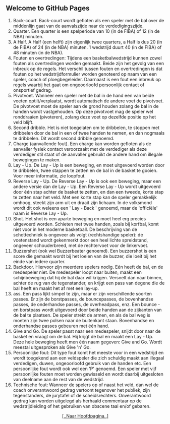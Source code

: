## Welcome to GitHub Pages

1. Back-court. Back-court wordt gefloten als een speler met de bal over de middenlijn gaat van de aanvalszijde naar de verdedigingszijde.
2. Quarter. Een quarter is een spelperiode van 10 (in de FIBA) of 12 (in de NBA) minuten.
3. A Half. A Half (een helft) zijn eigenlijk twee quarters, a Half is dus 20 (in de FIBA) of 24 (in de NBA) minuten. 1 wedstrijd duurt 40 (in de FIBA) of 48 minuten (in de NBA).
4. Fouten en overtredingen: Tijdens een basketbalwedstrijd kunnen zowel fouten als overtredingen worden gemaakt. Beide zijn het gevolg van een inbreuk op de regels. Het verschil tussen fouten en overtredingen is dat fouten op het wedstrijdformulier worden genoteerd op naam van een speler, coach of ploegbegeleider. Daarnaast is een fout een inbreuk op regels waarbij het gaat om ongeoorloofd persoonlijk contact of onsportief gedrag.
5. Pivotvoet. Wanneer een speler met de bal in de hand een van beide voeten optilt/verplaatst, wordt automatisch de andere voet de pivotvoet. De pivotvoet moet de speler aan de grond houden zolang de bal in de handen wordt vastgehouden. Op deze pivotvoet mag de speler wel ronddraaien (pivoteren), zolang deze voet op dezelfde positie op het veld blijft.
6. Second dribble. Het is niet toegelaten om te dribbelen, te stoppen met dribbelen door de bal in een of twee handen te nemen, en dan nogmaals te dribbelen. Dit wordt second dribble genoemd.
7. Charge (aanvallende fout). Een charge kan worden gefloten als de aanvaller fysiek contact veroorzaakt met de verdediger als deze verdediger stil staat of de aanvaller gebruikt de andere hand om illegale bewegingen te maken.
8. Lay - Up. De Lay - Up is een beweging, en moet uitgevoerd worden door te dribbelen, twee stappen te zetten en de bal in de basket te gooien. Voor meer informatie, zie loopfout.
9. Reverse Lay - Up. De Reverse Lay - Up is ook een beweging, maar een andere versie dan de Lay - Up. Een Reverse Lay - Up wordt uitgevoerd door één stap achter de basket te zetten, en dan een tweede, korte stap te zetten naar het veld. Met een korte stap kan de speler gemakkelijk omhoog, steekt zijn arm uit en draait zijn lichaam. In de volksmond wordt dit ook weleens een ' Lay - Back ' genoemd, maar de 'officiële' naam is Reverse Lay - Up.
10. Shot. Het shot is een aparte beweging en moet heel erg precies uitgevoerd worden. Schieten met twee handen, zoals bij korfbal, komt niet voor in het moderne basketball. De beschrijving van de schottechniek is ongeveer als volgt (rechtshandige speler): de voetenstand wordt gekenmerkt door een heel lichte spreidstand, ongeveer schouderbreed, met de rechtervoet voor de linkervoet.
11. Buzzershot (ook wel Buzzerbeater genoemd). Een buzzershot is een score die gemaakt wordt bij het loeien van de buzzer, die loeit bij het einde van iedere quarter.
12. Backdoor. Hiervoor zijn meerdere spelers nodig. Eén heeft de bal, en de medespeler niet. De medespeler loopt naar buiten, maakt een schijnbeweging dat hij de bal daar wil krijgen. Versnelt dan naar binnen, achter de rug van de tegenstander, en krijgt een pass van degene die de bal heeft en maakt het af met een lay-up.
13. ass. Een pass lijkt simpel te zijn, maar er zijn verschillende soorten passes. Er zijn de borstpasses, de bouncepasses, de bovenhandse passes, de onderhandse passes, de overheadpass, enz. Een bounce - en borstpass wordt uitgevoerd door beide handen aan de zijkanten van de bal te plaatsen. De speler strekt de armen, en als de bal weg is moeten zijn twee polsen naar de buitenkant staan. Bovenhandse en onderhandse passes gebeuren met één hand. 
14. Give and Go. De speler passt naar een medespeler, snijdt door naar de basket en vraagt om de bal. Hij krijgt de bal en maakt een Lay - Up. Deze hele beweging heeft men één naam gegeven: Give and Go. Wordt meestal uitgesproken als Give 'n' Go.
15. Persoonlijke fout: Dit type fout komt het meeste voor in een wedstrijd en wordt toegekend aan een veldspeler die zich schuldig maakt aan illegaal verdedigen, duwen, ongeoorloofd gebruik van de handen etc. Een persoonlijke fout wordt ook wel een 'P' genoemd. Een speler met vijf persoonlijke fouten moet worden gewisseld en wordt daarbij uitgesloten van deelname aan de rest van de wedstrijd.
16. Technische fout: Wanneer de spelers op of naast het veld, dan wel de coach onverantwoord gedrag vertoont tegenover het publiek, zijn tegenstanders, de jurytafel of de scheidsrechters. Onverantwoord gedrag kan worden uitgelegd als herhaald commentaar op de wedstrijdleiding of het gebruiken van obscene taal en/of gebaren.

   <header>
<a href="https://sebastianlopezzz7.github.io/">[..Naar Hoofdpagina..]</a>
  </header>
